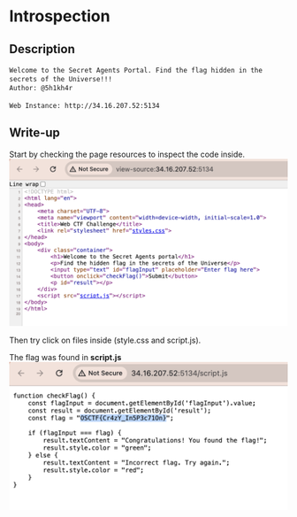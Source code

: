 # Introspection

## Description

```
Welcome to the Secret Agents Portal. Find the flag hidden in the secrets of the Universe!!!
Author: @5h1kh4r

Web Instance: http://34.16.207.52:5134
```

## Write-up

Start by checking the page resources to inspect the code inside.
![alt text](Introspection_1.png)

Then try click on files inside (style.css and script.js).

The flag was found in **script.js**
![alt text](Introspection_2.png)
